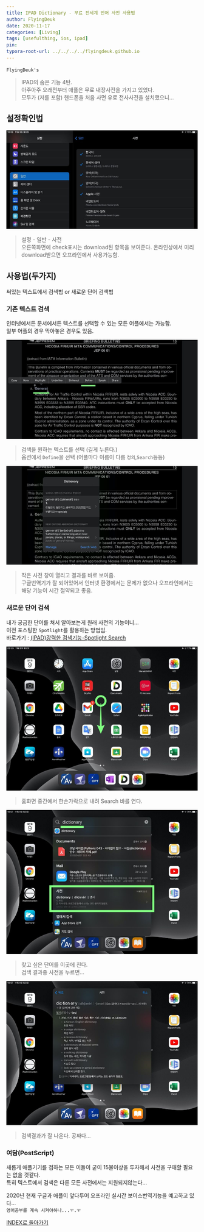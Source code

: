 ```yaml
---
title: IPAD Dictionary - 무료 전세계 언어 사전 사용법
author: FlyingDeuk
date: 2020-11-17
categories: [Living]
tags: [usefulthing, ios, ipad]
pin:
typora-root-url: ../../../../flyingdeuk.github.io
---
```


`FlyingDeuk's`
> IPAD의 숨은 기능 4탄. <br>
아주아주 오래전부터 애플은 무료 내장사전을 가지고 있었다. <br>
모두가 (저를 포함) 핸드폰을 처음 사면 유료 전사사전을 설치했으니... <br>

## 설정확인법
![dict](/img/living/ipad/dict.jpg)
>설정 - 일반 - 사전 <br>
오른쪽화면에 check표시는 download된 항목을 보여준다. 온라인상에서 미리 download받으면 오프라인에서 사용가능함.

## 사용법(두가지)
써있는 텍스트에서 검색법 or 새로운 단어 검색법

### 기존 텍스트 검색
인터넷에서든 문서에서든 텍스트를 선택할 수 있는 모든 어플에서는 가능함. <br>
일부 어플의 경우 막아놓은 경우도 있음.

![dict](/img/living/ipad/dict1.jpg)
>검색을 원하는 텍스트를 선택 (길게 누른다.)<br>
옵션에서 `Define`을 선택 (어플마다 이름이 다름 `정의`,`Search`등등)

![dict](/img/living/ipad/dict2.jpg)
>작은 사전 창이 열리고 결과를 바로 보여줌. <br>
구글번역기가 잘 되어있어서 인터넷 환경에서는 문제가 없으나 오프라인에서는 해당 기능이 시간 절약되고 좋음.


### 새로운 단어 검색
내가 궁금한 단어를 쳐서 알아보는게 원래 사전의 기능이니...<br>
이전 포스팅한 `Spotlight`를 활용하는 방법임. <br>
바로가기 : [(IPAD)강력한 검색기능-Spotlight Search](/posts/IpadSpot/)

![dict](/img/living/ipad/spot1.jpg)
>홈화면 중간에서 한손가락으로 내려 Search 바를 연다.

![dict](/img/living/ipad/dict3.jpg)
>찾고 싶은 단어를 이곳에 친다. <br>
검색 결과중 사전을 누르면...

![dict](/img/living/ipad/dict4.jpg)
>검색결과가 잘 나온다. 공짜다...

### 여담(PostScript)
새롭게 애플기기를 접하는 모든 이들이 굳이 15불이상을 투자해서 사전을 구매할 필요는 없을 것같다. <br>
특히 텍스트에서 검색은 다른 모든 사전에서는 지원되지않는다...<br>

2020년 현재 구글과 애플이 앞다투어 오프라인 실시간 보이스번역기능을 예고하고 있다... <br>
`영어공부를 계속 시켜야하나...ㅜ.ㅜ`

[INDEX로 돌아가기](/posts/Ipad/)
